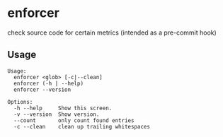 # enforcer

check source code for certain metrics (intended as a pre-commit hook)

## Usage

    Usage:
      enforcer <glob> [-c|--clean]
      enforcer (-h | --help)
      enforcer --version

    Options:
      -h --help     Show this screen.
      -v --version  Show version.
      --count       only count found entries
      -c --clean    clean up trailing whitespaces
